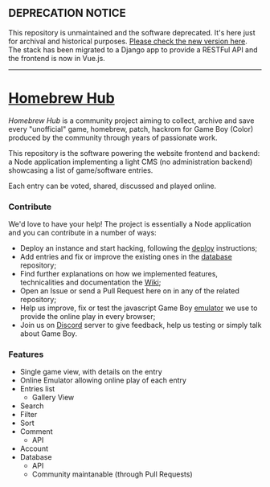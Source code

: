 ## DEPRECATION NOTICE

This repository is unmaintained and the software deprecated. It's here just for archival and historical purposes. [Please check the new version here](https://github.com/gbdev/homebrewhub). The stack has been migrated to a Django app to provide a RESTFul API and the frontend is now in Vue.js.

---


# [Homebrew Hub](https://gbhh.avivace.com)

*Homebrew Hub* is a community project aiming to collect, archive and save every "unofficial" game, homebrew, patch, hackrom for Game Boy (Color) produced by the community through years of passionate work.

This repository is the software powering the website frontend and backend: a Node application implementing a light CMS (no administration backend) showcasing a list of game/software entries.

Each entry can be voted, shared, discussed and played online.


### Contribute

We'd love to have your help! The project is essentially a Node application and you can contribute in a number of ways:

- Deploy an instance and start hacking, following the [deploy](https://github.com/dmg01/homebrewhub/wiki) instructions;
- Add entries and fix or improve the existing ones in the [database](https://github.com/dmg01/database) repository;
- Find further explanations on how we implemented features, technicalities and documentation the [Wiki](Wiki);
- Open an Issue or send a Pull Request here on in any of the related repository;
- Help us improve, fix or test the javascript Game Boy [emulator]() we use to provide the online play in every browser;
- Join us on [Discord](https://discord.gg/BEeT3XZ) server to give feedback, help us testing or simply talk about Game Boy.



### Features

- Single game view, with details on the entry
- Online Emulator allowing online play of each entry
- Entries list
    + Gallery View
- Search
- Filter
- Sort
- Comment
    + API
- Account
- Database
    + API
    + Community maintanable (through Pull Requests)

